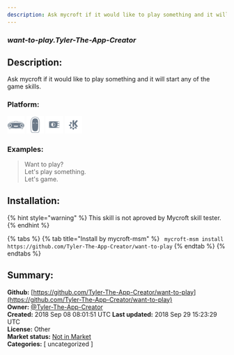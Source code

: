 ```yaml
---
description: Ask mycroft if it would like to play something and it will start any of the game skills.
---
```


### _want-to-play.Tyler-The-App-Creator_  
## Description:  
Ask mycroft if it would like to play something and it will start any of the game skills.  
  
### Platform:  
 ![Mark I](../.gitbook/assets/mark-1-icon.png)  ![Mark II](../.gitbook/assets/mark-2-icon.png)  ![Picroft](../.gitbook/assets/picroft-icon.png)  ![plasmoid](../.gitbook/assets/kde.png)   
### Examples:  
> Want to play?  
> Let's play something.  
> Let's game.  
  
## Installation:  
{% hint style="warning" %}
This skill is not aproved by Mycroft skill tester.
{% endhint %}
    
{% tabs %}
{% tab title="Install by mycroft-msm" %}
``` mycroft-msm install https://github.com/Tyler-The-App-Creator/want-to-play```
{% endtab %}
  {% endtabs %}
    
## Summary:  
**Github:** [https://github.com/Tyler-The-App-Creator/want-to-play](https://github.com/Tyler-The-App-Creator/want-to-play)  
**Owner:** [@Tyler-The-App-Creator](https://github.com/Tyler-The-App-Creator)  
**Created:** 2018 Sep 08 08:01:51 UTC  **Last updated:** 2018 Sep 29 15:23:29 UTC  
**License:** Other  
**Market status:** [Not in Market](https://market.mycroft.ai/skill/)  
**Categories:** [ uncategorized ]   
